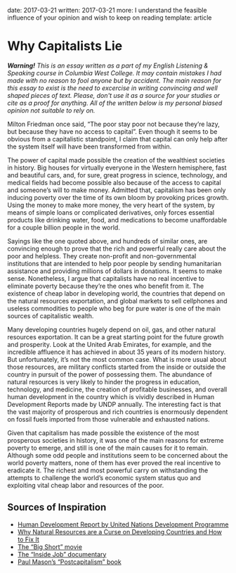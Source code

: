 date: 2017-03-21
written: 2017-03-21
more: I understand the feasible influence of your opinion and wish to keep on reading
template: article

# Why Capitalists Lie

*__Warning!__ This is an essay written as a part of my English Listening & Speaking course in Columbia West College. It may contain mistakes I had made with no reason to fool anyone but by accident. The main reason for this essay to exist is the need to excercise in writing convincing and well shaped pieces of text. Please, don't use it as a source for your studies or cite as a proof for anything. All of the written below is my personal biased opinion not suitable to rely on.*

Milton Friedman once said, “The poor stay poor not because they’re lazy, but because they have no access to capital”. Even though it seems to be obvious from a capitalistic standpoint, I claim that capital can only help after the system itself will have been transformed from within.

The power of capital made possible the creation of the wealthiest societies in history. Big houses for virtually everyone in the Western hemisphere, fast and beautiful cars, and, for sure, great progress in science, technology, and medical fields had become possible also because of the access to capital and someone’s will to make money. Admitted that, capitalism has been only inducing poverty over the time of its own bloom by provoking prices growth. Using the money to make more money, the very heart of the system, by means of simple loans or complicated derivatives, only forces essential products like drinking water, food, and medications to become unaffordable for a couple billion people in the world.

Sayings like the one quoted above, and hundreds of similar ones, are convincing enough to prove that the rich and powerful really care about the poor and helpless. They create non-profit and non-governmental institutions that are intended to help poor people by sending humanitarian assistance and providing millions of dollars in donations. It seems to make sense. Nonetheless, I argue that capitalists have no real incentive to eliminate poverty because they’re the ones who benefit from it. The existence of cheap labor in developing world, the countries that depend on the natural resources exportation, and global markets to sell cellphones and useless commodities to people who beg for pure water is one of the main sources of capitalistic wealth.

Many developing countries hugely depend on oil, gas, and other natural resources exportation. It can be a great starting point for the future growth and prosperity. Look at the United Arab Emirates, for example, and the incredible affluence it has achieved in about 35 years of its modern history. But unfortunately, it’s not the most common case. What is more usual about those resources, are military conflicts started from the inside or outside the country in pursuit of the power of possessing them. The abundance of natural resources is very likely to hinder the progress in education, technology, and medicine, the creation of profitable businesses, and overall human development in the country which is vividly described in Human Development Reports made by UNDP annually. The interesting fact is that the vast majority of prosperous and rich countries is enormously dependent on fossil fuels imported from those vulnerable and exhausted nations.

Given that capitalism has made possible the existence of the most prosperous societies in history, it was one of the main reasons for extreme poverty to emerge, and still is one of the main causes for it to remain. Although some odd people and institutions seem to be concerned about the world poverty matters, none of them has ever proved the real incentive to eradicate it. The richest and most powerful carry on withstanding the attempts to challenge the world’s economic system status quo and exploiting vital cheap labor and resources of the poor.

## Sources of Inspiration

* [Human Development Report by United Nations Development Programme](http://report.hdr.undp.org/)
* [Why Natural Resources are a Curse on Developing Countries and How to Fix It](https://www.theatlantic.com/international/archive/2012/04/why-natural-resources-are-a-curse-on-developing-countries-and-how-to-fix-it/256508/)
* [The “Big Short” movie](http://www.imdb.com/title/tt1596363/)
* [The “Inside Job” documentary](http://www.imdb.com/title/tt1645089/)
* [Paul Mason’s “Postcapitalism” book](https://www.goodreads.com/book/show/24878857-postcapitalism)